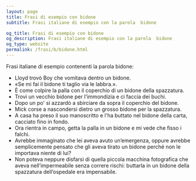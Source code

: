 ```yaml
---
layout: page
title: Frasi di esempio con bidone 
subtitle: Frasi italiane di esempio con la parola  bidone

og_title: Frasi di esempio con bidone 
og_description: Frasi italiane di esempio con la parola  bidone
og_type: website
permalink: /frasi/b/bidone.html
---
```


Frasi italiane di esempio contenenti la parola bidone:


- Lloyd trovò Boy che vomitava dentro un bidone.
- «Se mi fai il bidone ti taglio via le labbra.».
- È come colpire la palla con il coperchio di un bidone della spazzatura.
- Trovi un vecchio bidone per l'immondizia e ci faccia dei buchi.
- Dopo un po' si azzardò a sbirciare da sopra il coperchio del bidone.
- Mick corse a nascondersi dietro un grosso bidone per la spazzatura.
- A casa ha preso il suo manoscritto e l'ha buttato nel bidone della carta, cacciato fino in fondo.
- Ora rientra in campo, getta la palla in un bidone e mi vede che fisso i falchi.
- Avrebbe immaginato che lei aveva avuto un’emergenza, oppure avrebbe semplicemente pensato che gli aveva tirato un bidone perché non le importava niente di lui?
- Non poteva neppure disfarsi di quella piccola macchina fotografica che aveva nell’impermeabile senza correre rischi: buttarla in un bidone della spazzatura dell’ospedale era impensabile.
